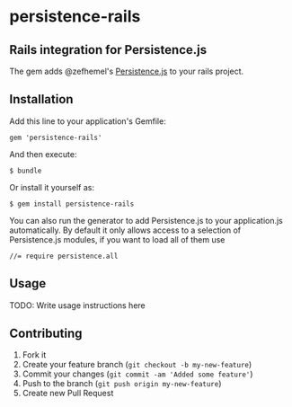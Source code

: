 # persistence-rails

## Rails integration for Persistence.js

The gem adds @zefhemel's [Persistence.js](http://persistencejs.org/) to your rails project.

## Installation

Add this line to your application's Gemfile:

    gem 'persistence-rails'

And then execute:

    $ bundle

Or install it yourself as:

    $ gem install persistence-rails

You can also run the generator to add Persistence.js to your application.js automatically.
By default it only allows access to a selection of Persistence.js modules, if you want to load all of them use

    //= require persistence.all

## Usage

TODO: Write usage instructions here

## Contributing

1. Fork it
2. Create your feature branch (`git checkout -b my-new-feature`)
3. Commit your changes (`git commit -am 'Added some feature'`)
4. Push to the branch (`git push origin my-new-feature`)
5. Create new Pull Request
